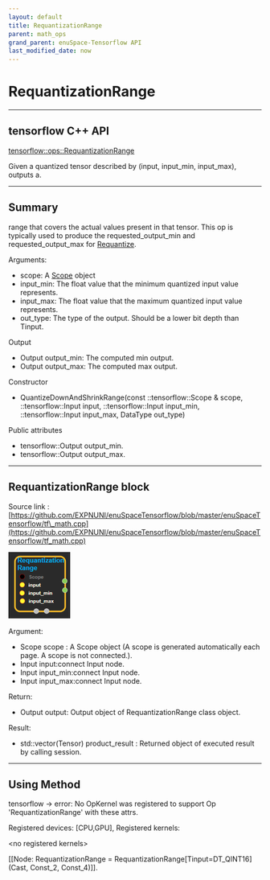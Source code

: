 ```yaml
--- 
layout: default 
title: RequantizationRange 
parent: math_ops 
grand_parent: enuSpace-Tensorflow API 
last_modified_date: now 
--- 
```


# RequantizationRange

---

## tensorflow C++ API

[tensorflow::ops::RequantizationRange](https://www.tensorflow.org/api_docs/cc/class/tensorflow/ops/requantization-range)

Given a quantized tensor described by \(input, input\_min, input\_max\), outputs a.

---

## Summary

range that covers the actual values present in that tensor. This op is typically used to produce the requested\_output\_min and requested\_output\_max for [Requantize](https://www.tensorflow.org/api_docs/cc/class/tensorflow/ops/requantize.html#classtensorflow_1_1ops_1_1_requantize).

Arguments:

* scope: A [Scope](https://www.tensorflow.org/api_docs/cc/class/tensorflow/scope.html#classtensorflow_1_1_scope) object
* input\_min: The float value that the minimum quantized input value represents.
* input\_max: The float value that the maximum quantized input value represents.
* out\_type: The type of the output. Should be a lower bit depth than Tinput.

Output

* Output  output\_min: The computed min output.
* Output  output\_max: The computed max output.

Constructor

* QuantizeDownAndShrinkRange\(const ::tensorflow::Scope & scope, ::tensorflow::Input input, ::tensorflow::Input input\_min, ::tensorflow::Input input\_max, DataType out\_type\) 

Public attributes

* tensorflow::Output output\_min.
* tensorflow::Output output\_max.

---

## RequantizationRange block

Source link : [https://github.com/EXPNUNI/enuSpaceTensorflow/blob/master/enuSpaceTensorflow/tf\_math.cpp](https://github.com/EXPNUNI/enuSpaceTensorflow/blob/master/enuSpaceTensorflow/tf_math.cpp)

![](../assets/math_RequantizationRange_Symbol.png)

Argument:

* Scope scope : A Scope object \(A scope is generated automatically each page. A scope is not connected.\).
* Input input:connect  Input node.
* Input input\_min:connect  Input node.
* Input input\_max:connect  Input node.

Return:

* Output output: Output object of RequantizationRange class object.

Result:

* std::vector\(Tensor\) product\_result : Returned object of executed result by calling session.

---

## Using Method

tensorflow -&gt; error: No OpKernel was registered to support Op 'RequantizationRange' with these attrs.  

 Registered devices: \[CPU,GPU\], Registered kernels:

  &lt;no registered kernels&gt;


 \[\[Node: RequantizationRange = RequantizationRange\[Tinput=DT\_QINT16\]\(Cast, Const\_2, Const\_4\)\]\].

	 




